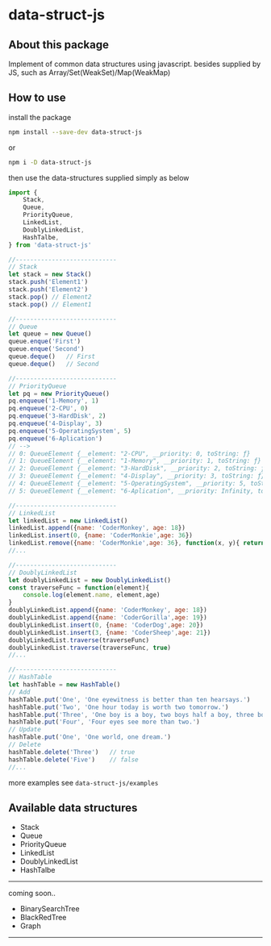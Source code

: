 # data-struct-js

## About this package

Implement of common data structures using javascript.
besides supplied by JS, such as Array/Set(WeakSet)/Map(WeakMap)

## How to use

install the package
```bash
npm install --save-dev data-struct-js
```
or
```bash
npm i -D data-struct-js
```

then use the data-structures supplied simply as below
```js
import {
    Stack,
    Queue,
    PriorityQueue,
    LinkedList,
    DoublyLinkedList,
    HashTalbe,
} from 'data-struct-js'

//----------------------------
// Stack
let stack = new Stack()
stack.push('Element1')
stack.push('Element2')
stack.pop() // Element2
stack.pop() // Element1

//----------------------------
// Queue
let queue = new Queue()
queue.enque('First')
queue.enque('Second')
queue.deque()   // First
queue.deque()   // Second

//----------------------------
// PriorityQueue
let pq = new PriorityQueue()
pq.enqueue('1-Memory', 1)
pq.enqueue('2-CPU', 0)
pq.enqueue('3-HardDisk', 2)
pq.enqueue('4-Display', 3)
pq.enqueue('5-OperatingSystem', 5)
pq.enqueue('6-Aplication')
// -->
// 0: QueueElement {__element: "2-CPU", __priority: 0, toString: ƒ}
// 1: QueueElement {__element: "1-Memory", __priority: 1, toString: ƒ}
// 2: QueueElement {__element: "3-HardDisk", __priority: 2, toString: ƒ}
// 3: QueueElement {__element: "4-Display", __priority: 3, toString: ƒ}
// 4: QueueElement {__element: "5-OperatingSystem", __priority: 5, toString: ƒ}
// 5: QueueElement {__element: "6-Aplication", __priority: Infinity, toString: ƒ}

//----------------------------
// LinkedList
let linkedList = new LinkedList()
linkedList.append({name: 'CoderMonkey', age: 18})
linkedList.insert(0, {name: 'CoderMonkie',age: 36})
linkedList.remove({name: 'CoderMonkie',age: 36}, function(x, y){ return x.name === y.name})
//...

//----------------------------
// DoublyLinkedList
let doublyLinkedList = new DoublyLinkedList()
const traverseFunc = function(element){
    console.log(element.name, element,age)
}
doublyLinkedList.append({name: 'CoderMonkey', age: 18})
doublyLinkedList.append({name: 'CoderGorilla',age: 19})
doublyLinkedList.insert(0, {name: 'CoderDog',age: 20})
doublyLinkedList.insert(3, {name: 'CoderSheep',age: 21})
doublyLinkedList.traverse(traverseFunc)
doublyLinkedList.traverse(traverseFunc, true)
//...

//----------------------------
// HashTable
let hashTable = new HashTable()
// Add
hashTable.put('One', 'One eyewitness is better than ten hearsays.')
hashTable.put('Two', 'One hour today is worth two tomorrow.')
hashTable.put('Three', 'One boy is a boy, two boys half a boy, three boys no boy.')
hashTable.put('Four', 'Four eyes see more than two.')
// Update
hashTable.put('One', 'One world, one dream.')
// Delete
hashTable.delete('Three')   // true
hashTable.delete('Five')    // false
//...

```

more examples see `data-struct-js/examples`

## Available data structures

+ Stack
+ Queue
+ PriorityQueue
+ LinkedList
+ DoublyLinkedList
+ HashTalbe

---

coming soon..

+ BinarySearchTree
+ BlackRedTree
+ Graph

---